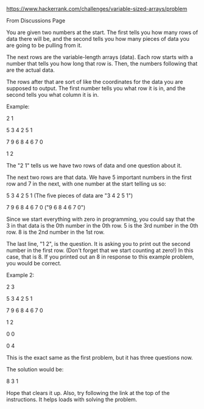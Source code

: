 https://www.hackerrank.com/challenges/variable-sized-arrays/problem


From Discussions Page



You are given two numbers at the start. The first tells you how many rows of data there will be, and the second tells you how many pieces of data you are going to be pulling from it.

The next rows are the variable-length arrays (data). Each row starts with a number that tells you how long that row is. Then, the numbers following that are the actual data.

The rows after that are sort of like the coordinates for the data you are supposed to output. The first number tells you what row it is in, and the second tells you what column it is in.

Example:

2 1

5 3 4 2 5 1

7 9 6 8 4 6 7 0

1 2

The "2 1" tells us we have two rows of data and one question about it.

The next two rows are that data. We have 5 important numbers in the first row and 7 in the next, with one number at the start telling us so:

5 3 4 2 5 1 (The five pieces of data are "3 4 2 5 1")

7 9 6 8 4 6 7 0 ("9 6 8 4 6 7 0")

Since we start everything with zero in programming, you could say that the 3 in that data is the 0th number in the 0th row. 5 is the 3rd number in the 0th row. 8 is the 2nd number in the 1st row.

The last line, "1 2", is the question. It is asking you to print out the second number in the first row. (Don't forget that we start counting at zero!) In this case, that is 8. If you printed out an 8 in response to this example problem, you would be correct.

Example 2:

2 3

5 3 4 2 5 1

7 9 6 8 4 6 7 0

1 2

0 0

0 4

This is the exact same as the first problem, but it has three questions now.

The solution would be:

8 3 1

Hope that clears it up. Also, try following the link at the top of the instructions. It helps loads with solving the problem.